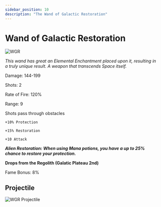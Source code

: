 ```yaml
---
sidebar_position: 10
description: "The Wand of Galactic Restoration"
---
```


# Wand of Galactic Restoration

![WGR](https://vwiki.valorserver.com/api/item/picture/wand%20of%20galactic%20restoration)

<i>This wand has great an Elemental Enchantment placed upon it, resulting in a truly unique result. A weapon that transcends Space itself.</i>

Damage: 144-199

Shots: 2

Rate of Fire: 120%

Range: 9

Shots pass through obstacles

    +10% Protection
    
    +15% Restoration
    
    +10 Attack

***Alien Restoration: When using Mana potions, you have a up to 25% chance to restore your protection.***

**Drops from the Regolith (Galatic Plateau 2nd)**

Fame Bonus: 8%
 
## Projectile

![WGR Projectile](https://cdn.discordapp.com/attachments/953134990428868629/997619543813914725/galacticrestoration.gif)
